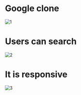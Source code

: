 # Google clone

![1](https://user-images.githubusercontent.com/79249131/125761149-8cbfbfc2-7c29-46f4-bdcc-7d52b4fecf0d.png)

# Users can search

![2](https://user-images.githubusercontent.com/79249131/125761170-483f9f6b-8b86-4339-8209-962ec6b2ccfe.png)

# It is responsive

![3](https://user-images.githubusercontent.com/79249131/125761181-b6dbcbe1-ab27-407b-86ae-25218c1a6a93.png)





